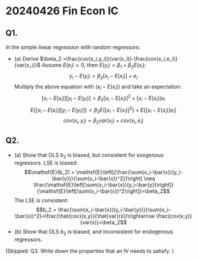 # 20240426 Fin Econ IC


## Q1. 

In the simple linear regression with random regressors: 
- (a) Derive $\beta_2 =\frac{cov(x_i,y_i)}{var(x_i)}-\frac{cov(x_i,e_i)}{var(x_i)}$
Assume $E(e_i)=0$, then $E(y_i)=\beta_1+\beta_2E(x_i)$:
$$y_i-E(y_i)=\beta_2[x_i-E(x_i)]+e_i$$
Multiply the above equation with $(x_i-E(x_i))$ and take an expectation: 
$$[x_i-E(x_i)][y_i-E(y_i)] = \beta_2[x_i-E(x_i)]^2+ [x_i-E(x_i)]e_i$$
$$E\{[x_i-E(x_i)][y_i-E(y_i)]\}=\beta_2E\{[x_i-E(x_i)]^2\}+E\{[x_i-E(x_i)]e_i\}$$
$$cov(x_i,y_i) = \beta_2 var(x_i) + cov(x_i,e_i)$$

## Q2. 
- (a) Show that OLS $b_2$ is biased, but consistent for  exogenous regressors.
  LSE is biased:
  $$\mathsf{E}(b_2) = \mathsf{E}\left[{\frac{\sum(x_i-\bar{x})(y_i-\bar{y})}{\sum(x_i-\bar{x})^2}}\right] \neq \frac{\mathsf{E}\left[\sum(x_i-\bar{x})(y_i-\bar{y})\right]}{\mathsf{E}\left[\sum(x_i-\bar{x})^2\right]}=\beta_2$$
  The LSE is consistent:
  $$b_2 = \frac{\sum(x_i-\bar{x})(y_i-\bar{y})}{\sum(x_i-\bar{x})^2}=\frac{\hat{cov}(x,y)}{\hat{var}(x)}\rightarrow \frac{cov(x,y)}{var(x)}=\beta_2$$
- (b)  Show that OLS $b_2$ is biased, and inconsistent for  endogenous regressors.



(Skipped: Q3. Write down the properties that an IV needs to satisfy. )

